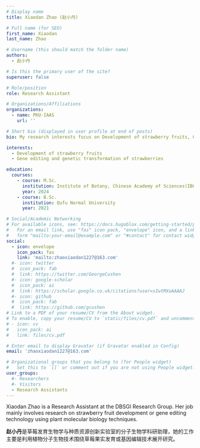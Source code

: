 ```yaml
---
# Display name
title: Xiaodan Zhao (赵小丹)

# Full name (for SEO)
first_name: Xiaodan
last_name: Zhao

# Username (this should match the folder name)
authors:
  - 赵小丹

# Is this the primary user of the site?
superuser: false

# Role/position
role: Research Assistant

# Organizations/Affiliations
organizations:
  - name: PKU-IAAS
    url: ''

# Short bio (displayed in user profile at end of posts)
bio: My research interests focus on Development of strawberry fruits, Gene editing and genetic transformation of strawberries.

interests:
  - Development of strawberry fruits
  - Gene editing and genetic transformation of strawberries

education:
  courses:
    - course: M.Sc.
      institution: Institute of Botany, Chinese Academy of Sciences(IBCAS)
      year: 2024
    - course: B.Sc.
      institution: Qufu Normal University
      year: 2021

# Social/Academic Networking
# For available icons, see: https://docs.hugoblox.com/getting-started/page-builder/#icons
#   For an email link, use "fas" icon pack, "envelope" icon, and a link in the
#   form "mailto:your-email@example.com" or "#contact" for contact widget.
social:
  - icon: envelope
    icon_pack: fas
    link: 'mailto:zhaoxiaodan1227@163.com'
  #- icon: twitter
  #  icon_pack: fab
  #  link: https://twitter.com/GeorgeCushen
  #- icon: google-scholar
  #  icon_pack: ai
  #  link: https://scholar.google.co.uk/citations?user=sIwtMXoAAAAJ
  #- icon: github
  #  icon_pack: fab
  #  link: https://github.com/gcushen
# Link to a PDF of your resume/CV from the About widget.
# To enable, copy your resume/CV to `static/files/cv.pdf` and uncomment the lines below.
# - icon: cv
#   icon_pack: ai
#   link: files/cv.pdf

# Enter email to display Gravatar (if Gravatar enabled in Config)
email: 'zhaoxiaodan1227@163.com'

# Organizational groups that you belong to (for People widget)
#   Set this to `[]` or comment out if you are not using People widget.
user_groups:
  #- Researchers
  #- Visitors
  - Research Assistants
---
```


Xiaodan Zhao is a Research Assistant at the DBSGI Research Group. Her job mainly involves research on strawberry fruit development or gene editing technology using plant molecular biology techniques.

**赵小丹**是草莓发育生物学与种质资源创新实验室的分子生物学科研助理，她的工作主要是利用植物分子生物技术围绕草莓果实发育或基因编辑技术展开研究。